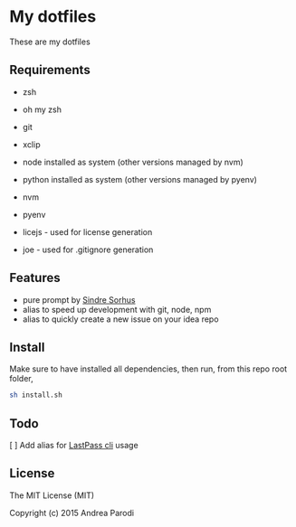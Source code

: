 # My dotfiles

These are my dotfiles

## Requirements

* zsh
* oh my zsh
* git 
* xclip
* node installed as system (other versions managed by nvm)
* python installed as system (other versions managed by pyenv)

* nvm 
* pyenv

* licejs - used for license generation
* joe - used for .gitignore generation

## Features

* pure prompt by [Sindre Sorhus](https://github.com/sindresorhus)
* alias to speed up development with git, node, npm
* alias to quickly create a new issue on your idea repo

## Install

Make sure to have installed all dependencies,
then run, from this repo root folder,

```bash
sh install.sh
```

## Todo

[ ] Add alias for [LastPass cli](https://github.com/lastpass/lastpass-cli) usage


## License

The MIT License (MIT)

Copyright (c) 2015 Andrea Parodi
